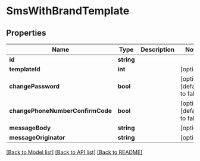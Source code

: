 # SmsWithBrandTemplate

## Properties
Name | Type | Description | Notes
------------ | ------------- | ------------- | -------------
**id** | **string** |  | 
**templateId** | **int** |  | [optional] 
**changePassword** | **bool** |  | [optional] [default to false]
**changePhoneNumberConfirmCode** | **bool** |  | [optional] [default to false]
**messageBody** | **string** |  | [optional] 
**messageOriginator** | **string** |  | [optional] 

[[Back to Model list]](../../README.md#documentation-for-models) [[Back to API list]](../../README.md#documentation-for-api-endpoints) [[Back to README]](../../README.md)

